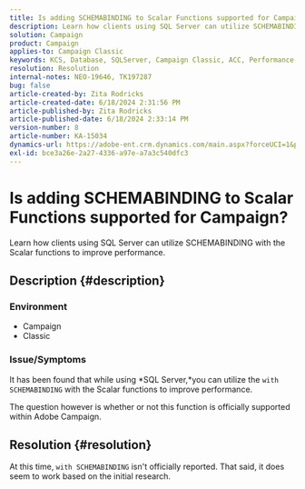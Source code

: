 ```yaml
---
title: Is adding SCHEMABINDING to Scalar Functions supported for Campaign?
description: Learn how clients using SQL Server can utilize SCHEMABINDING with the Scalar functions to improve performance.
solution: Campaign
product: Campaign
applies-to: Campaign Classic
keywords: KCS, Database, SQLServer, Campaign Classic, ACC, Performance
resolution: Resolution
internal-notes: NEO-19646, TK197287
bug: false
article-created-by: Zita Rodricks
article-created-date: 6/18/2024 2:31:56 PM
article-published-by: Zita Rodricks
article-published-date: 6/18/2024 2:33:14 PM
version-number: 8
article-number: KA-15034
dynamics-url: https://adobe-ent.crm.dynamics.com/main.aspx?forceUCI=1&pagetype=entityrecord&etn=knowledgearticle&id=74c68180-7f2d-ef11-840a-002248084fbb
exl-id: bce3a26e-2a27-4336-a97e-a7a3c540dfc3
---
```

# Is adding SCHEMABINDING to Scalar Functions supported for Campaign?


Learn how clients using SQL Server can utilize SCHEMABINDING with the Scalar functions to improve performance.

## Description {#description}


### <b>Environment</b>

- Campaign
- Classic


### <b>Issue/Symptoms</b>

It has been found that while using *SQL Server,*you can utilize the `with SCHEMABINDING` with the Scalar functions to improve performance.

The question however is whether or not this function is officially supported within Adobe Campaign.


## Resolution {#resolution}


At this time, `with SCHEMABINDING` isn't officially reported. That said, it does seem to work based on the initial research.
